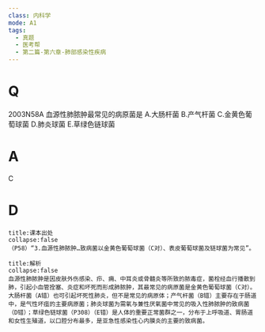 ```yaml
---
class: 内科学
mode: A1
tags:
  - 真题
  - 医考帮
  - 第二篇-第六章-肺部感染性疾病
---
```


# Q
2003N58A 血源性肺脓肿最常见的病原菌是
A.大肠杆菌
B.产气杆菌
C.金黄色葡萄球菌
D.肺炎球菌
E.草绿色链球菌

# A
C
# D
```ad-note
title:课本出处
collapse:false
（P58）“3.血源性肺脓肿…致病菌以金黄色葡萄球菌（C对）、表皮葡萄球菌及链球菌为常见”。
```

```ad-summary
title:解析
collapse:false
血源性肺脓肿是因皮肤外伤感染、疖、痈、中耳炎或骨髓炎等所致的脓毒症，菌栓经血行播散到肺，引起小血管拴塞、炎症和坏死而形成肺脓肿，其最常见的病原菌是金黄色葡萄球菌（C对）。大肠杆菌（A错）也可引起坏死性肺炎，但不是常见的病原体；产气杆菌（B错）主要存在于肠道中，是气性坏疽的主要病原菌；肺炎球菌为需氧与兼性厌氧菌中常见的吸入性肺脓肿的致病菌（D错）；草绿色链球菌（P308）（E错）是人体的重要正常菌群之一，分布于上呼吸道、胃肠道和女性生殖道，以口腔分布最多，是亚急性感染性心内膜炎的主要的致病菌。
```

